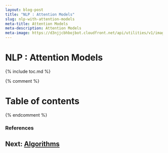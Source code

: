```yaml
---
layout: blog-post
title: "NLP : Attention Models"
slug: nlp-with-attention-models
meta-title: Attention Models
meta-description: Attention Models
meta-image: https://d3njjcbhbojbot.cloudfront.net/api/utilities/v1/imageproxy/https://coursera-course-photos.s3.amazonaws.com/45/a9251a70ed4db5a18da16d1526204f/Course-Logo-4.png?auto=format%2Ccompress&dpr=1
---
```


# NLP : Attention Models

{% include toc.md %}

{% comment %} 
<!-- Not including since it is generated in the table TOC-->
Table of contents
=================

<!--ts-->
  <!-- + [Introduction](#introduction)
  + [keyterms](#keyterms) 
    * [complexity](#complexity)
    * [stable_unstable](#stable_unstable)
  + [data_structures](#ds)
    * [arrays](#arrays)
  + [algorithms](#sort-algorithms)
    + [sorting](#sort-algorithms)
      * [bubble_Sort](#bubble-sort)
  + [References](#references) -->
<!--te-->
{% endcomment %} 

### References



## Next: [Algorithms](/noteathon/java-ds-algo)
